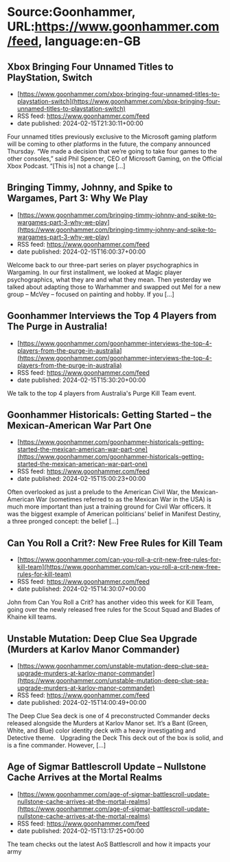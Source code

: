 # Source:Goonhammer, URL:https://www.goonhammer.com/feed, language:en-GB

## Xbox Bringing Four Unnamed Titles to PlayStation, Switch
 - [https://www.goonhammer.com/xbox-bringing-four-unnamed-titles-to-playstation-switch](https://www.goonhammer.com/xbox-bringing-four-unnamed-titles-to-playstation-switch)
 - RSS feed: https://www.goonhammer.com/feed
 - date published: 2024-02-15T21:30:11+00:00

Four unnamed titles previously exclusive to the Microsoft gaming platform will be coming to other platforms in the future, the company announced Thursday. “We made a decision that we’re going to take four games to the other consoles,” said Phil Spencer, CEO of Microsoft Gaming, on the Official Xbox Podcast. “[This is] not a change [&#8230;]

## Bringing Timmy, Johnny, and Spike to Wargames, Part 3: Why We Play
 - [https://www.goonhammer.com/bringing-timmy-johnny-and-spike-to-wargames-part-3-why-we-play](https://www.goonhammer.com/bringing-timmy-johnny-and-spike-to-wargames-part-3-why-we-play)
 - RSS feed: https://www.goonhammer.com/feed
 - date published: 2024-02-15T16:00:37+00:00

Welcome back to our three-part series on player psychographics in Wargaming. In our first installment, we looked at Magic player psychographics, what they are and what they mean. Then yesterday we talked about adapting those to Warhammer and swapped out Mel for a new group &#8211; McVey &#8211; focused on painting and hobby. If you [&#8230;]

## Goonhammer Interviews the Top 4 Players from The Purge in Australia!
 - [https://www.goonhammer.com/goonhammer-interviews-the-top-4-players-from-the-purge-in-australia](https://www.goonhammer.com/goonhammer-interviews-the-top-4-players-from-the-purge-in-australia)
 - RSS feed: https://www.goonhammer.com/feed
 - date published: 2024-02-15T15:30:20+00:00

We talk to the top 4 players from Australia's Purge Kill Team event.

## Goonhammer Historicals: Getting Started – the Mexican-American War Part One
 - [https://www.goonhammer.com/goonhammer-historicals-getting-started-the-mexican-american-war-part-one](https://www.goonhammer.com/goonhammer-historicals-getting-started-the-mexican-american-war-part-one)
 - RSS feed: https://www.goonhammer.com/feed
 - date published: 2024-02-15T15:00:23+00:00

Often overlooked as just a prelude to the American Civil War, the Mexican-American War (sometimes referred to as the Mexican War in the USA) is much more important than just a training ground for Civil War officers. It was the biggest example of American politicians&#8217; belief in Manifest Destiny, a three pronged concept: the belief [&#8230;]

## Can You Roll a Crit?: New Free Rules for Kill Team
 - [https://www.goonhammer.com/can-you-roll-a-crit-new-free-rules-for-kill-team](https://www.goonhammer.com/can-you-roll-a-crit-new-free-rules-for-kill-team)
 - RSS feed: https://www.goonhammer.com/feed
 - date published: 2024-02-15T14:30:07+00:00

John from Can You Roll a Crit? has another video this week for Kill Team, going over the newly released free rules for the Scout Squad and Blades of Khaine kill teams.

## Unstable Mutation: Deep Clue Sea Upgrade (Murders at Karlov Manor Commander)
 - [https://www.goonhammer.com/unstable-mutation-deep-clue-sea-upgrade-murders-at-karlov-manor-commander](https://www.goonhammer.com/unstable-mutation-deep-clue-sea-upgrade-murders-at-karlov-manor-commander)
 - RSS feed: https://www.goonhammer.com/feed
 - date published: 2024-02-15T14:00:49+00:00

The Deep Clue Sea deck is one of 4 preconstructed Commander decks released alongside the Murders at Karlov Manor set. It&#8217;s a Bant (Green, White, and Blue) color identity deck with a heavy investigating and Detective theme. &#160; Upgrading the Deck This deck out of the box is solid, and is a fine commander. However, [&#8230;]

## Age of Sigmar Battlescroll Update – Nullstone Cache Arrives at the Mortal Realms
 - [https://www.goonhammer.com/age-of-sigmar-battlescroll-update-nullstone-cache-arrives-at-the-mortal-realms](https://www.goonhammer.com/age-of-sigmar-battlescroll-update-nullstone-cache-arrives-at-the-mortal-realms)
 - RSS feed: https://www.goonhammer.com/feed
 - date published: 2024-02-15T13:17:25+00:00

The team checks out the latest AoS Battlescroll and how it impacts your army

